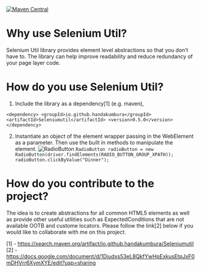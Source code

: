 [![Maven Central](https://img.shields.io/maven-central/v/io.github.handakumbura/Seleniumutil.svg?label=Maven%20Central)](https://search.maven.org/search?q=g:%22io.github.handakumbura%22%20AND%20a:%22Seleniumutil%22)

# Why use Selenium Util?
Selenium Util library provides element level abstractions so that you don’t have to. The library can help improve readability and reduce redundancy of your page layer code. 

# How do you use Selenium Util?
1. Include the library as a dependency[1] (e.g. maven),

`<dependency>
  <groupId>io.github.handakumbura</groupId>
  <artifactId>Seleniumutil</artifactId>
  <version>0.5.0</version>
</dependency>`

2. Instantiate an object of the element wrapper passing in the WebElement as a parameter. Then use the built in methods to manipulate the element.
![RadioButton](https://photos.app.goo.gl/KDWU1yTvoDDxHUY46)
`RadioButton radioButton = new RadioButton(driver.findElements(RADIO_BUTTON_GROUP_XPATH));
radioButton.clickByValue("Dinner");	` 

# How do you contribute to the project?
The idea is to create abstractions for all common HTML5 elements as well as provide other useful utilities such as ExpectedConditions that are not available OOTB and custome locators. Please follow the link[2] below if you would like to collaborate with me on this project.

[1] - https://search.maven.org/artifact/io.github.handakumbura/Seleniumutil
[2] - https://docs.google.com/document/d/1Diudxs53eL8QkfYwHpExkusEtpJxF0mDHVrr6XymXYE/edit?usp=sharing
